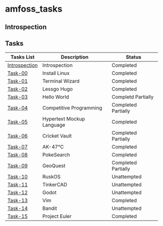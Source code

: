 # amfoss_tasks

## Introspection

## Tasks

**Tasks List**|**Description**|**Status**
--------------|---------------|---------------
[Introspection]()|Introspection|Completed
[Task-00](https://github.com/pn1616/amfoss_tasks/tree/main/task-00)|Install Linux|Completed
[Task-01](https://github.com/pn1616/amfoss_tasks/tree/main/task-01)|Terminal Wizard|Completed
[Task-02](https://github.com/pn1616/amfoss_tasks/tree/main/task-02)|Lessgo Hugo|Completed
[Task-03](https://github.com/pn1616/amfoss_tasks/tree/main/task-03)|Hello World|Completd Partially
[Task-04](https://github.com/pn1616/amfoss_tasks/tree/main/task-04)|Competitive Programming|Completed Partially
[Task-05](https://github.com/pn1616/amfoss_tasks/tree/main/task-05)|Hypertext Mockup Language|Completed
[Task-06](https://github.com/pn1616/amfoss_tasks/tree/main/task-06)|Cricket Vault|Completed Partially
[Task-07](https://github.com/pn1616/amfoss_tasks/tree/main/task-07)|AK-47℃|Completed
[Task-08](https://github.com/pn1616/amfoss_tasks/tree/main/task-08)|PokeSearch|Completed
[Task-09](https://github.com/pn1616/amfoss_tasks/tree/main/task-09)|GeoQuest|Completed Partially
[Task-10](https://github.com/pn1616/amfoss_tasks/tree/main/task-10)|RuskOS|Unattempted
[Task-11](https://github.com/pn1616/amfoss_tasks/tree/main/task-11)|TinkerCAD|Unattempted
[Task-12](https://github.com/pn1616/amfoss_tasks/tree/main/task-12)|Godot|Unattempted
[Task-13](https://github.com/pn1616/amfoss_tasks/tree/main/task-13)|Vim|Completed
[Task-14](https://github.com/pn1616/amfoss_tasks/tree/main/task-14)|Bandit|Unattempted
[Task-15](https://github.com/pn1616/amfoss_tasks/tree/main/task-15)|Project Euler|Completed
